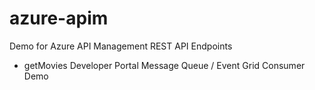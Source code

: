 # azure-apim
Demo for Azure API Management 
REST API Endpoints 
  - getMovies
Developer Portal 
Message Queue / Event Grid 
Consumer Demo 
